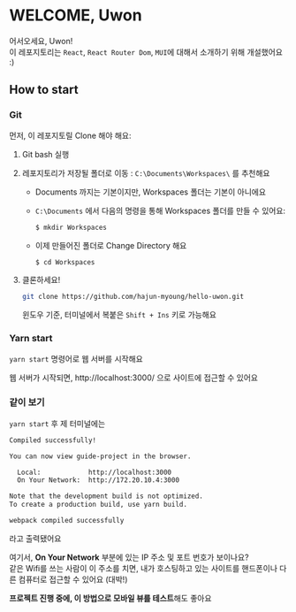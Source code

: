 # WELCOME, Uwon

어서오세요, Uwon!  
이 레포지토리는 `React`, `React Router Dom`, `MUI`에 대해서 소개하기 위해 개설했어요 :)

## How to start

### Git

먼저, 이 레포지토릴 Clone 해야 해요:  

1. Git bash 실행

1. 레포지토리가 저장될 폴더로 이동 : `C:\Documents\Workspaces\` 를 추천해요

    - Documents 까지는 기본이지만, Workspaces 폴더는 기본이 아니에요

    - `C:\Documents` 에서 다음의 명령을 통해 Workspaces 폴더를 만들 수 있어요:

        ```bash
        $ mkdir Workspaces
        ```

    - 이제 만들어진 폴더로 Change Directory 해요

        ```bash
        $ cd Workspaces
        ```

1. 클론하세요!

    ```bash
    git clone https://github.com/hajun-myoung/hello-uwon.git
    ```

    윈도우 기준, 터미널에서 복붙은 `Shift + Ins` 키로 가능해요

### Yarn start

`yarn start` 명령어로 웹 서버를 시작해요  

웹 서버가 시작되면, http://localhost:3000/ 으로 사이트에 접근할 수 있어요

### 같이 보기

`yarn start` 후 제 터미널에는

```bash
Compiled successfully!

You can now view guide-project in the browser.

  Local:            http://localhost:3000
  On Your Network:  http://172.20.10.4:3000

Note that the development build is not optimized.
To create a production build, use yarn build.

webpack compiled successfully
```

라고 출력됐어요  

여기서, **On Your Network** 부분에 있는 IP 주소 및 포트 번호가 보이나요?  
같은 Wifi를 쓰는 사람이 이 주소를 치면, 내가 호스팅하고 있는 사이트를 핸드폰이나 다른 컴퓨터로 접근할 수 있어요 (대박!)

**프로젝트 진행 중에, 이 방법으로 모바일 뷰를 테스트**해도 좋아요
